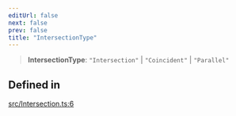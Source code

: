 ```yaml
---
editUrl: false
next: false
prev: false
title: "IntersectionType"
---
```


> **IntersectionType**: `"Intersection"` \| `"Coincident"` \| `"Parallel"`

## Defined in

[src/Intersection.ts:6](https://github.com/fabricjs/fabric.js/blob/c093e29e73123dafcfa091ff4d5e04e690bb796e/src/Intersection.ts#L6)
